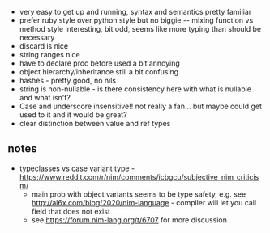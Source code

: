 - very easy to get up and running, syntax and semantics pretty familiar
- prefer ruby style over python style but no biggie -- mixing function vs method style interesting, bit odd, seems like more typing than should be necessary
- discard is nice
- string ranges nice
- have to declare proc before used a bit annoying
- object hierarchy/inheritance still a bit confusing
- hashes - pretty good, no nils
- string is non-nullable - is there consistency here with what is nullable and what isn't?
- Case and underscore insensitive!! not really a fan... but maybe could get used to it and it would be great?
- clear distinction between value and ref types

## notes

- typeclasses vs case variant type - https://www.reddit.com/r/nim/comments/icbgcu/subjective_nim_criticism/
  - main prob with object variants seems to be type safety, e.g. see http://al6x.com/blog/2020/nim-language - compiler will let you call field that does not exist
  - see https://forum.nim-lang.org/t/6707 for more discussion

